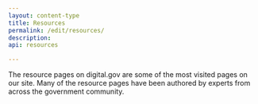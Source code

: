 ```yaml
---
layout: content-type
title: Resources
permalink: /edit/resources/
description:
api: resources

---
```


The resource pages on digital.gov are some of the most visited pages on our site. Many of the resource pages have been authored by experts from across the government community.
